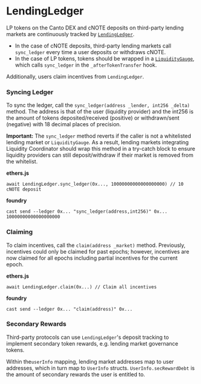 # LendingLedger

LP tokens on the Canto DEX and cNOTE deposits on third-party lending markets are continuously tracked by [`LendingLedger`](https://oklink.com/canto/address/0x85156B45B3C0F40f724637ebfEB035aFB29BD083).

* In the case of cNOTE deposits, third-party lending markets call `sync_ledger` every time a user deposits or withdraws cNOTE.
* In the case of LP tokens, tokens should be wrapped in a [`LiquidityGauge`](https://docs.canto.io/technical-reference/neofinance-coordinator/liquiditygauge), which calls `sync_ledger` in the `_afterTokenTransfer` hook.

Additionally, users claim incentives from `LendingLedger`.

### Syncing Ledger <a href="#syncing-ledger" id="syncing-ledger"></a>

To sync the ledger, call the `sync_ledger(address _lender, int256 _delta)` method. The address is that of the user (liquidity provider) and the int256 is the amount of tokens deposited/received (positive) or withdrawn/sent (negative) with 18 decimal places of precision.

**Important:** The `sync_ledger` method reverts if the caller is not a whitelisted lending market or `LiquidityGauge`. As a result, lending markets integrating Liquidity Coordinator should wrap this method in a try-catch block to ensure liquidity providers can still deposit/withdraw if their market is removed from the whitelist.

**ethers.js**

```
await LendingLedger.sync_ledger(0x..., 10000000000000000000) // 10 cNOTE deposit
```

**foundry**

```
cast send --ledger 0x... "sync_ledger(address,int256)" 0x... 10000000000000000000
```

### Claiming <a href="#claiming" id="claiming"></a>

To claim incentives, call the `claim(address _market)` method. Previously, incentives could only be claimed for past epochs; however, incentives are now claimed for all epochs including partial incentives for the current epoch.

**ethers.js**

```
await LendingLedger.claim(0x...) // Claim all incentives
```

**foundry**

```
cast send --ledger 0x... "claim(address)" 0x...
```

### Secondary Rewards

Third-party protocols can use `LendingLedger`'s deposit tracking to implement secondary token rewards, e.g. lending market governance tokens.

Within the`userInfo` mapping, lending market addresses map to user addresses, which in turn map to `UserInfo` structs. `UserInfo.secRewardDebt` is the amount of secondary rewards the user is entitled to.
